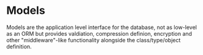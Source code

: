# Models
Models are the application level interface for the database, not as low-level as
an ORM but provides valdiation, compression definion, encryption and other
"middleware"-like functionality alongside the class/type/object definition.
